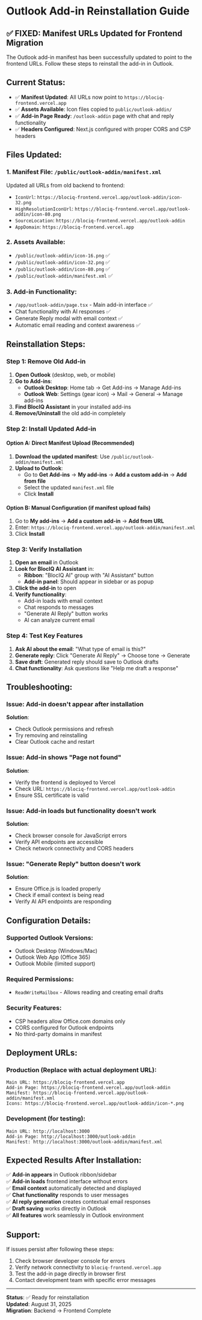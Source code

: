 # Outlook Add-in Reinstallation Guide

## ✅ FIXED: Manifest URLs Updated for Frontend Migration

The Outlook add-in manifest has been successfully updated to point to the frontend URLs. Follow these steps to reinstall the add-in in Outlook.

## Current Status:
- ✅ **Manifest Updated**: All URLs now point to `https://blociq-frontend.vercel.app`
- ✅ **Assets Available**: Icon files copied to `public/outlook-addin/`  
- ✅ **Add-in Page Ready**: `/outlook-addin` page with chat and reply functionality
- ✅ **Headers Configured**: Next.js configured with proper CORS and CSP headers

## Files Updated:

### 1. Manifest File: `/public/outlook-addin/manifest.xml`
Updated all URLs from old backend to frontend:
- `IconUrl`: `https://blociq-frontend.vercel.app/outlook-addin/icon-32.png`
- `HighResolutionIconUrl`: `https://blociq-frontend.vercel.app/outlook-addin/icon-80.png`
- `SourceLocation`: `https://blociq-frontend.vercel.app/outlook-addin`
- `AppDomain`: `https://blociq-frontend.vercel.app`

### 2. Assets Available:
- `/public/outlook-addin/icon-16.png` ✅
- `/public/outlook-addin/icon-32.png` ✅  
- `/public/outlook-addin/icon-80.png` ✅
- `/public/outlook-addin/manifest.xml` ✅

### 3. Add-in Functionality:
- `/app/outlook-addin/page.tsx` - Main add-in interface ✅
- Chat functionality with AI responses ✅
- Generate Reply modal with email context ✅
- Automatic email reading and context awareness ✅

## Reinstallation Steps:

### Step 1: Remove Old Add-in
1. **Open Outlook** (desktop, web, or mobile)
2. **Go to Add-ins**:
   - **Outlook Desktop**: Home tab → Get Add-ins → Manage Add-ins
   - **Outlook Web**: Settings (gear icon) → Mail → General → Manage add-ins
3. **Find BlocIQ Assistant** in your installed add-ins
4. **Remove/Uninstall** the old add-in completely

### Step 2: Install Updated Add-in

#### Option A: Direct Manifest Upload (Recommended)
1. **Download the updated manifest**: Use `/public/outlook-addin/manifest.xml`
2. **Upload to Outlook**:
   - Go to **Get Add-ins** → **My add-ins** → **Add a custom add-in** → **Add from file**
   - Select the updated `manifest.xml` file
   - Click **Install**

#### Option B: Manual Configuration (if manifest upload fails)
1. Go to **My add-ins** → **Add a custom add-in** → **Add from URL**
2. Enter: `https://blociq-frontend.vercel.app/outlook-addin/manifest.xml`
3. Click **Install**

### Step 3: Verify Installation
1. **Open an email** in Outlook
2. **Look for BlocIQ AI Assistant** in:
   - **Ribbon**: "BlocIQ AI" group with "AI Assistant" button
   - **Add-in panel**: Should appear in sidebar or as popup
3. **Click the add-in** to open
4. **Verify functionality**:
   - Add-in loads with email context
   - Chat responds to messages  
   - "Generate AI Reply" button works
   - AI can analyze current email

### Step 4: Test Key Features
1. **Ask AI about the email**: "What type of email is this?"
2. **Generate reply**: Click "Generate AI Reply" → Choose tone → Generate
3. **Save draft**: Generated reply should save to Outlook drafts
4. **Chat functionality**: Ask questions like "Help me draft a response"

## Troubleshooting:

### Issue: Add-in doesn't appear after installation
**Solution**: 
- Check Outlook permissions and refresh
- Try removing and reinstalling 
- Clear Outlook cache and restart

### Issue: Add-in shows "Page not found" 
**Solution**:
- Verify the frontend is deployed to Vercel
- Check URL: `https://blociq-frontend.vercel.app/outlook-addin`
- Ensure SSL certificate is valid

### Issue: Add-in loads but functionality doesn't work
**Solution**:
- Check browser console for JavaScript errors
- Verify API endpoints are accessible
- Check network connectivity and CORS headers

### Issue: "Generate Reply" button doesn't work
**Solution**:
- Ensure Office.js is loaded properly
- Check if email context is being read
- Verify AI API endpoints are responding

## Configuration Details:

### Supported Outlook Versions:
- Outlook Desktop (Windows/Mac)
- Outlook Web App (Office 365)
- Outlook Mobile (limited support)

### Required Permissions:
- `ReadWriteMailbox` - Allows reading and creating email drafts

### Security Features:
- CSP headers allow Office.com domains only
- CORS configured for Outlook endpoints
- No third-party domains in manifest

## Deployment URLs:

### Production (Replace with actual deployment URL):
```
Main URL: https://blociq-frontend.vercel.app
Add-in Page: https://blociq-frontend.vercel.app/outlook-addin
Manifest: https://blociq-frontend.vercel.app/outlook-addin/manifest.xml
Icons: https://blociq-frontend.vercel.app/outlook-addin/icon-*.png
```

### Development (for testing):
```
Main URL: http://localhost:3000
Add-in Page: http://localhost:3000/outlook-addin  
Manifest: http://localhost:3000/outlook-addin/manifest.xml
```

## Expected Results After Installation:

✅ **Add-in appears** in Outlook ribbon/sidebar  
✅ **Add-in loads** frontend interface without errors  
✅ **Email context** automatically detected and displayed  
✅ **Chat functionality** responds to user messages  
✅ **AI reply generation** creates contextual email responses  
✅ **Draft saving** works directly in Outlook  
✅ **All features** work seamlessly in Outlook environment  

## Support:
If issues persist after following these steps:
1. Check browser developer console for errors
2. Verify network connectivity to `blociq-frontend.vercel.app`  
3. Test the add-in page directly in browser first
4. Contact development team with specific error messages

---
**Status**: ✅ Ready for reinstallation  
**Updated**: August 31, 2025  
**Migration**: Backend → Frontend Complete